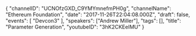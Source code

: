 {
    "channelID": "UCNOfzGXD_C9YMYmnefmPH0g",
    "channelName": "Ethereum Foundation",
    "date": "2017-11-26T22:04:08.000Z",
    "draft": false,
    "events": [
        "Devcon3"
    ],
    "speakers": ["Andrew Miller"],
    "tags": [],
    "title": "Parameter Generation",
    "youtubeID": "3hK2CKEeIMU"
}
